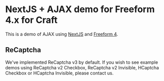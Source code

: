 # NextJS + AJAX demo for Freeform 4.x for Craft

This is a demo of AJAX using [NextJS](https://nextjs.org/) and [Freeform 4](https://solspace.com/plugins/freeform).

## ReCaptcha

We've implemented ReCaptcha v3 by default. If you wish to see example demos using ReCaptcha v2 Checkbox, ReCaptcha v2 Invisible, HCaptcha Checkbox or HCaptcha Invisible, please contact us.
